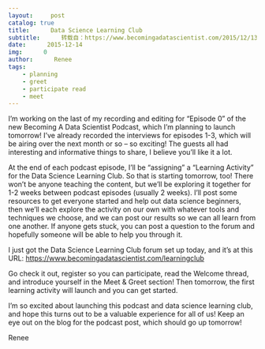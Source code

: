 ```yaml
---
layout:     post
catalog: true
title:      Data Science Learning Club
subtitle:      转载自：https://www.becomingadatascientist.com/2015/12/13/data-science-learning-club/
date:      2015-12-14
img:      0
author:      Renee
tags:
    - planning
    - greet
    - participate read
    - meet
---
```


I’m working on the last of my recording and editing for “Episode 0” of the new Becoming A Data Scientist Podcast, which I’m planning to launch tomorrow! I’ve already recorded the interviews for episodes 1-3, which will be airing over the next month or so – so exciting! The guests all had interesting and informative things to share, I believe you’ll like it a lot.

At the end of each podcast episode, I’ll be “assigning” a “Learning Activity” for the Data Science Learning Club. So that is starting tomorrow, too! There won’t be anyone teaching the content, but we’ll be exploring it together for 1-2 weeks between podcast episodes (usually 2 weeks). I’ll post some resources to get everyone started and help out data science beginners, then we’ll each explore the activity on our own with whatever tools and techniques we choose, and we can post our results so we can all learn from one another. If anyone gets stuck, you can post a question to the forum and hopefully someone will be able to help you through it.

I just got the Data Science Learning Club forum set up today, and it’s at this URL: https://www.becomingadatascientist.com/learningclub

Go check it out, register so you can participate, read the Welcome thread, and introduce yourself in the Meet & Greet section! Then tomorrow, the first learning activity will launch and you can get started. 

I’m so excited about launching this podcast and data science learning club, and hope this turns out to be a valuable experience for all of us! Keep an eye out on the blog for the podcast post, which should go up tomorrow!

Renee

